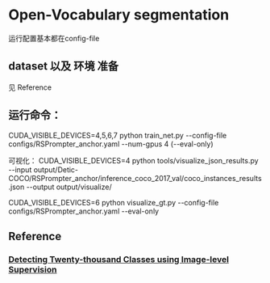 # Open-Vocabulary segmentation
运行配置基本都在config-file

## dataset 以及 环境 准备
见 Reference

## 运行命令：
CUDA_VISIBLE_DEVICES=4,5,6,7 python train_net.py --config-file configs/RSPrompter_anchor.yaml --num-gpus 4 (--eval-only)

可视化：
CUDA_VISIBLE_DEVICES=4 python tools/visualize_json_results.py --input output/Detic-COCO/RSPrompter_anchor/inference_coco_2017_val/coco_instances_results.json --output output/visualize/

CUDA_VISIBLE_DEVICES=6 python visualize_gt.py --config-file configs/RSPrompter_anchor.yaml --eval-only
## Reference
### [Detecting Twenty-thousand Classes using Image-level Supervision](https://github.com/facebookresearch/Detic)
